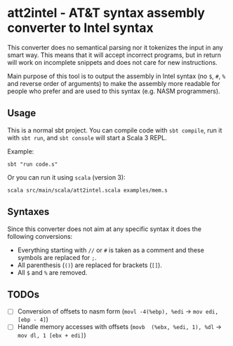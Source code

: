 # att2intel - AT&T syntax assembly converter to Intel syntax

This converter does no semantical parsing nor it tokenizes the input in any smart way. This means that it will accept incorrect programs, but in return will work on incomplete snippets and does not care for new instructions.

Main purpose of this tool is to output the assembly in Intel syntax (no `$`, `#`, `%` and reverse order of arguments) to make the assembly more readable for people who prefer and are used to this syntax (e.g. NASM programmers).

## Usage

This is a normal sbt project. You can compile code with `sbt compile`, run it with `sbt run`, and `sbt console` will start a Scala 3 REPL.

Example:
```
sbt "run code.s"
```

Or you can run it using `scala` (version 3):
```
scala src/main/scala/att2intel.scala examples/mem.s
```

## Syntaxes

Since this converter does not aim at any specific syntax it does the following conversions:
- Everything starting with `//` or `#` is taken as a comment and these symbols are replaced for `;`.
- All parenthesis (`()`) are replaced for brackets (`[]`).
- All `$` and `%` are removed.

## TODOs
- [ ] Conversion of offsets to nasm form (`movl -4(%ebp), %edi` -> `mov edi, [ebp - 4]`)
- [ ] Handle memory accesses with offsets (`movb  (%ebx, %edi, 1), %dl` -> `mov dl, 1 [ebx + edi]`)
